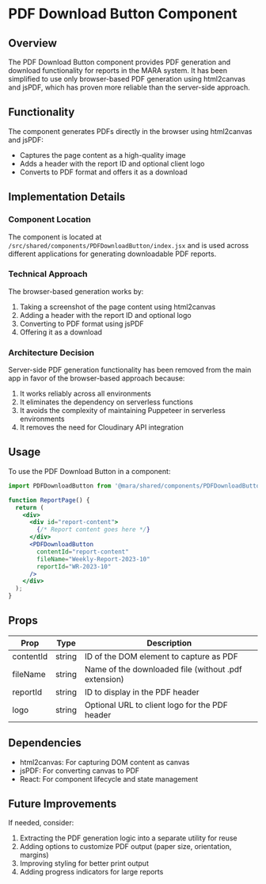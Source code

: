 # PDF Download Button Component

## Overview

The PDF Download Button component provides PDF generation and download functionality for reports in the MARA system. It has been simplified to use only browser-based PDF generation using html2canvas and jsPDF, which has proven more reliable than the server-side approach.

## Functionality

The component generates PDFs directly in the browser using html2canvas and jsPDF:
- Captures the page content as a high-quality image
- Adds a header with the report ID and optional client logo
- Converts to PDF format and offers it as a download

## Implementation Details

### Component Location

The component is located at `/src/shared/components/PDFDownloadButton/index.jsx` and is used across different applications for generating downloadable PDF reports.

### Technical Approach

The browser-based generation works by:
1. Taking a screenshot of the page content using html2canvas
2. Adding a header with the report ID and optional logo
3. Converting to PDF format using jsPDF
4. Offering it as a download

### Architecture Decision

Server-side PDF generation functionality has been removed from the main app in favor of the browser-based approach because:

1. It works reliably across all environments
2. It eliminates the dependency on serverless functions
3. It avoids the complexity of maintaining Puppeteer in serverless environments
4. It removes the need for Cloudinary API integration

## Usage

To use the PDF Download Button in a component:

```jsx
import PDFDownloadButton from '@mara/shared/components/PDFDownloadButton';

function ReportPage() {
  return (
    <div>
      <div id="report-content">
        {/* Report content goes here */}
      </div>
      <PDFDownloadButton 
        contentId="report-content"
        fileName="Weekly-Report-2023-10"
        reportId="WR-2023-10"
      />
    </div>
  );
}
```

## Props

| Prop | Type | Description |
|------|------|-------------|
| contentId | string | ID of the DOM element to capture as PDF |
| fileName | string | Name of the downloaded file (without .pdf extension) |
| reportId | string | ID to display in the PDF header |
| logo | string | Optional URL to client logo for the PDF header |

## Dependencies

- html2canvas: For capturing DOM content as canvas
- jsPDF: For converting canvas to PDF
- React: For component lifecycle and state management

## Future Improvements

If needed, consider:

1. Extracting the PDF generation logic into a separate utility for reuse
2. Adding options to customize PDF output (paper size, orientation, margins)
3. Improving styling for better print output
4. Adding progress indicators for large reports
